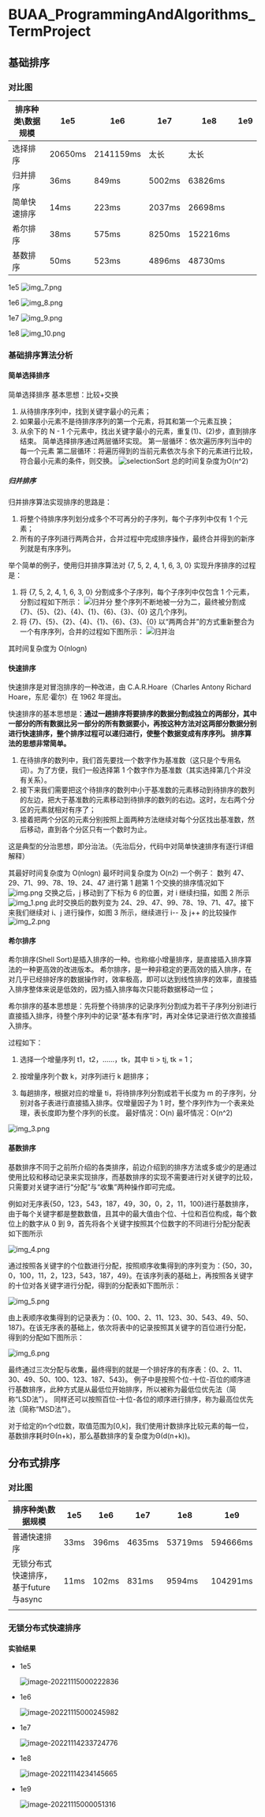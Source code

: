 # BUAA_ProgrammingAndAlgorithms_TermProject

## 基础排序

### 对比图

| 排序种类\数据规模 | 1e5 | 1e6       | 1e7    | 1e8      | 1e9      |
|-----------| --- |-----------|--------|----------| -------- |
| 选择排序      | 20650ms | 2141159ms | 太长     | 太长       |  |
| 归并排序      | 36ms | 849ms     | 5002ms | 63826ms  |  |
| 简单快速排序    |14ms| 223ms     | 2037ms | 26698ms  |          |
| 希尔排序      | 38ms| 575ms     | 8250ms | 152216ms |          |
| 基数排序      | 50ms| 523ms     | 4896ms | 48730ms  |          |

1e5
![img_7.png](README.assets/img_7.png)

1e6
![img_8.png](README.assets/img_8.png)

1e7
![img_9.png](README.assets/img_9.png)

1e8
![img_10.png](README.assets/img_10.png)

### 基础排序算法分析

#### 简单选择排序
简单选择排序
基本思想：比较+交换
1. 从待排序序列中，找到关键字最小的元素；
2. 如果最小元素不是待排序序列的第一个元素，将其和第一个元素互换；
3. 从余下的 N - 1 个元素中，找出关键字最小的元素，重复(1)、(2)步，直到排序结束。
   简单选择排序通过两层循环实现。
   第一层循环：依次遍历序列当中的每一个元素
   第二层循环：将遍历得到的当前元素依次与余下的元素进行比较，符合最小元素的条件，则交换。
   ![selectionSort](README.assets/selectionSort.gif)
   总的时间复杂度为O(n^2)


##### 归并排序
归并排序算法实现排序的思路是：
1. 将整个待排序序列划分成多个不可再分的子序列，每个子序列中仅有 1 个元素；
2. 所有的子序列进行两两合并，合并过程中完成排序操作，最终合并得到的新序列就是有序序列。

举个简单的例子，使用归并排序算法对 {7, 5, 2, 4, 1, 6, 3, 0} 实现升序排序的过程是：
1) 将 {7, 5, 2, 4, 1, 6, 3, 0} 分割成多个子序列，每个子序列中仅包含 1 个元素，分割过程如下所示：
   ![归并分](README.assets/归并分.png)
   整个序列不断地被一分为二，最终被分割成 {7}、{5}、{2}、{4}、{1}、{6}、{3}、{0} 这几个序列。
2) 将 {7}、{5}、{2}、{4}、{1}、{6}、{3}、{0} 以“两两合并”的方式重新整合为一个有序序列，合并的过程如下图所示：
   ![归并治](README.assets/归并治.png)

其时间复杂度为
O(nlogn)

#### 快速排序
快速排序是对冒泡排序的一种改进，由 C.A.R.Hoare（Charles Antony Richard Hoare，东尼·霍尔）在 1962 年提出。

快速排序的基本思想是：**通过一趟排序将要排序的数据分割成独立的两部分，其中一部分的所有数据比另一部分的所有数据要小，再按这种方法对这两部分数据分别进行快速排序，整个排序过程可以递归进行，使整个数据变成有序序列。
排序算法的思想非常简单。**

1. 在待排序的数列中，我们首先要找一个数字作为基准数（这只是个专用名词）。为了方便，我们一般选择第 1 个数字作为基准数（其实选择第几个并没有关系）。
2. 接下来我们需要把这个待排序的数列中小于基准数的元素移动到待排序的数列的左边，把大于基准数的元素移动到待排序的数列的右边。这时，左右两个分区的元素就相对有序了；
3. 接着把两个分区的元素分别按照上面两种方法继续对每个分区找出基准数，然后移动，直到各个分区只有一个数时为止。

这是典型的分治思想，即分治法。（先治后分，代码中对简单快速排序有逐行详细解释）

其最好时间复杂度为 O(nlogn) 最坏时间复杂度为 O(n2)
一个例子： 数列 47、29、71、99、78、19、24、47
进行第 1 趟第 1 个交换的排序情况如下
![img.png](README.assets/img.png)
交换之后，j 移动到了下标为 6 的位置，对 i 继续扫描，如图 2 所示
![img_1.png](README.assets/img_1.png)
此时交换后的数列变为 24、29、47、99、78、19、71、47。接下来我们继续对 i、j 进行操作，如图 3 所示，继续进行 i-- 及 j++ 的比较操作
![img_2.png](README.assets/img_2.png)

#### 希尔排序
希尔排序(Shell Sort)是插入排序的一种。也称缩小增量排序，是直接插入排序算法的一种更高效的改进版本。
希尔排序，是一种非稳定的更高效的插入排序，在对几乎已经排好序的数据操作时，效率极高，即可以达到线性排序的效率，直接插入排序整体来说是低效的，因为插入排序每次只能将数据移动一位；

希尔排序的基本思想是：先将整个待排序的记录序列分割成为若干子序列分别进行直接插入排序，待整个序列中的记录“基本有序”时，再对全体记录进行依次直接插入排序。

过程如下：

1. 选择一个增量序列 t1，t2，……，tk，其中 ti > tj, tk = 1；

2. 按增量序列个数 k，对序列进行 k 趟排序；

3. 每趟排序，根据对应的增量 ti，将待排序列分割成若干长度为 m 的子序列，分别对各子表进行直接插入排序。仅增量因子为 1 时，整个序列作为一个表来处理，表长度即为整个序列的长度。
最好情况：O(n)
最坏情况：O(n^2)


![img_3.png](README.assets/img_3.png)

#### 基数排序
基数排序不同于之前所介绍的各类排序，前边介绍到的排序方法或多或少的是通过使用比较和移动记录来实现排序，而基数排序的实现不需要进行对关键字的比较，只需要对关键字进行“分配”与“收集”两种操作即可完成。

例如对无序表{50，123，543，187，49，30，0，2，11，100}进行基数排序，由于每个关键字都是整数数值，且其中的最大值由个位、十位和百位构成，每个数位上的数字从 0 到 9，首先将各个关键字按照其个位数字的不同进行分配分配表如下图所示

![img_4.png](README.assets/img_4.png)


通过按照各关键字的个位数进行分配，按照顺序收集得到的序列变为：{50，30，0，100，11，2，123，543，187，49}。在该序列表的基础上，再按照各关键字的十位对各关键字进行分配，得到的分配表如下图所示：

![img_5.png](README.assets/img_5.png)

由上表顺序收集得到的记录表为：{0、100、2、11、123、30、543、49、50、187}。在该无序表的基础上，依次将表中的记录按照其关键字的百位进行分配，得到的分配如下图所示：

![img_6.png](README.assets/img_6.png)

最终通过三次分配与收集，最终得到的就是一个排好序的有序表：{0、2、11、30、49、50、100、123、187、543}。
例子中是按照个位-十位-百位的顺序进行基数排序，此种方式是从最低位开始排序，所以被称为最低位优先法（简称“LSD法”）。
同样还可以按照百位-十位-各位的顺序进行排序，称为最高位优先法（简称“MSD法”）。

对于给定的n个d位数，取值范围为[0,k]，我们使用计数排序比较元素的每一位，基数排序耗时Θ(n+k)，那么基数排序的复杂度为Θ(d(n+k))。



## 分布式排序

### 对比图

| 排序种类\数据规模                     | 1e5  | 1e6   | 1e7    | 1e8     | 1e9      |
| ------------------------------------- | ---- | ----- | ------ | ------- | -------- |
| 普通快速排序                          | 33ms | 396ms | 4635ms | 53719ms | 594666ms |
| 无锁分布式快速排序，基于future与async | 11ms | 102ms | 831ms  | 9594ms  | 104291ms |
|                                       |      |       |        |         |          |

### 无锁分布式快速排序

#### 实验结果

- 1e5

  ![image-20221115000222836](README.assets/image-20221115000222836.png)

- 1e6

  ![image-20221115000245982](README.assets/image-20221115000245982.png)

- 1e7

  ![image-20221114233724776](README.assets/image-20221114233724776.png)

- 1e8

  ![image-20221114234145665](README.assets/image-20221114234145665.png)

- 1e9

  ![image-20221115000051316](README.assets/image-20221115000051316.png)
